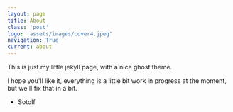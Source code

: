 ```yaml
---
layout: page
title: About
class: 'post'
logo: 'assets/images/cover4.jpeg'
navigation: True
current: about
---
```


This is just my little jekyll page, with a nice ghost theme.

I hope you'll like it, everything is a little bit work in progress at the
moment, but we'll fix that in a bit.

- Sotolf

